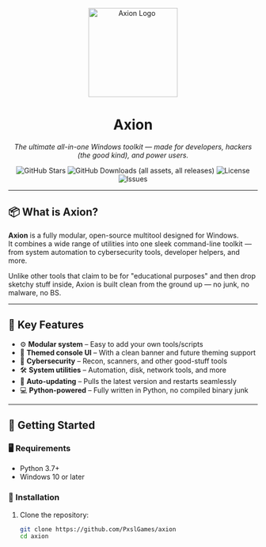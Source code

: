 <p align="center">
  <img src="assets/banner.png" width="180" alt="Axion Logo">
</p>

<h1 align="center">Axion</h1>

<p align="center">
  <i>The ultimate all-in-one Windows toolkit — made for developers, hackers (the good kind), and power users.</i>
</p>

<p align="center">
  <img src="https://img.shields.io/github/stars/PxslGames/axion?color=a259ff&style=for-the-badge" alt="GitHub Stars">
  <img alt="GitHub Downloads (all assets, all releases)" src="https://img.shields.io/github/downloads/PxslGames/axion/total?style=for-the-badge&color=%23a259ff">
  <img src="https://img.shields.io/github/license/PxslGames/axion?color=a259ff&style=for-the-badge" alt="License">
  <img src="https://img.shields.io/github/issues/PxslGames/axion?color=a259ff&style=for-the-badge" alt="Issues">
</p>

---

## 📦 What is Axion?

**Axion** is a fully modular, open-source multitool designed for Windows.  
It combines a wide range of utilities into one sleek command-line toolkit — from system automation to cybersecurity tools, developer helpers, and more.

Unlike other tools that claim to be for "educational purposes" and then drop sketchy stuff inside, Axion is built clean from the ground up — no junk, no malware, no BS.

---

## 🧠 Key Features

- ⚙️ **Modular system** – Easy to add your own tools/scripts
- 🎨 **Themed console UI** – With a clean banner and future theming support
- 🔐 **Cybersecurity** – Recon, scanners, and other good-stuff tools
- 🛠️ **System utilities** – Automation, disk, network tools, and more
- 📡 **Auto-updating** – Pulls the latest version and restarts seamlessly
- 💻 **Python-powered** – Fully written in Python, no compiled binary junk

---

## 🚀 Getting Started

### 🖥️ Requirements

- Python 3.7+
- Windows 10 or later

### 🔧 Installation

1. Clone the repository:
   ```bash
   git clone https://github.com/PxslGames/axion
   cd axion
